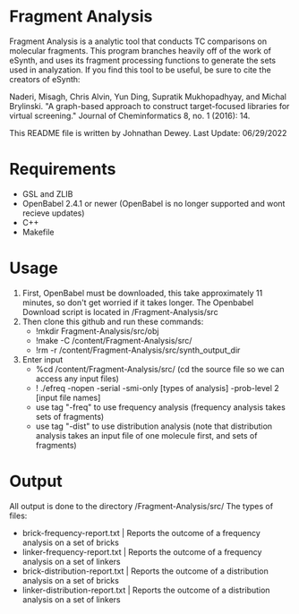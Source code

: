 # Fragment Analysis

Fragment Analysis is a analytic tool that conducts TC comparisons on molecular fragments.
This program branches heavily off of the work of eSynth, and uses its fragment processing functions to generate the sets used in analyzation. If you find this tool to be useful, be sure to cite the creators of eSynth:

Naderi, Misagh, Chris Alvin, Yun Ding, Supratik Mukhopadhyay, and Michal Brylinski. "A graph-based approach to construct target-focused libraries for virtual screening." Journal of Cheminformatics 8, no. 1 (2016): 14.

This README file is written by Johnathan Dewey. Last Update: 06/29/2022

# Requirements
  - GSL and ZLIB
  - OpenBabel 2.4.1 or newer (OpenBabel is no longer supported and wont recieve updates)
  - C++
  - Makefile
  
# Usage
  1. First, OpenBabel must be downloaded, this take approximately 11 minutes, so don't get worried if it takes longer. The Openbabel Download script is located in /Fragment-Analysis/src
  2. Then clone this github and run these commands:
      - !mkdir Fragment-Analysis/src/obj
      - !make -C /content/Fragment-Analysis/src/
      - !rm -r /content/Fragment-Analysis/src/synth_output_dir
  3. Enter input
      - %cd /content/Fragment-Analysis/src/ (cd the source file so we can access any input files)
      - ! ./efreq -nopen -serial -smi-only [types of analysis] -prob-level 2 [input file names]
      -   use tag "-freq" to use frequency analysis (frequency analysis takes sets of fragments)
      -   use tag "-dist" to use distribution analysis (note that distribution analysis takes an input file of one molecule first, and sets of fragments)
# Output
  All output is done to the directory /Fragment-Analysis/src/
  The types of files:
  - brick-frequency-report.txt     | Reports the outcome of a frequency analysis on a set of bricks
  - linker-frequency-report.txt    | Reports the outcome of a frequency analysis on a set of linkers
  - brick-distribution-report.txt  | Reports the outcome of a distribution analysis on a set of bricks
  - linker-distribution-report.txt | Reports the outcome of a distribution analysis on a set of linkers
